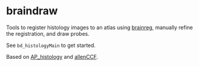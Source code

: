 # braindraw

Tools to register histology images to an atlas using [brainreg](https://github.com/brainglobe/brainreg), manually refine the registration, and draw probes.

See `bd_histologyMain` to get started.

Based on [AP_histology](https://github.com/petersaj/AP_histology) and [allenCCF](https://github.com/cortex-lab/allenCCF).
